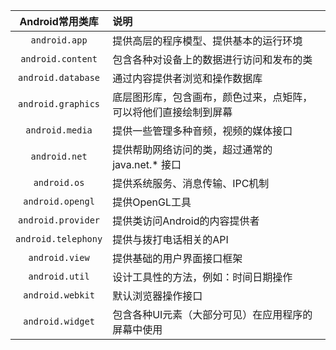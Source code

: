 |   Android常用类库   | 说明                                                         |
| :-----------------: | :----------------------------------------------------------- |
|    `android.app`    | 提供高层的程序模型、提供基本的运行环境                       |
|  `android.content`  | 包含各种对设备上的数据进行访问和发布的类                     |
| `android.database`  | 通过内容提供者浏览和操作数据库                               |
| `android.graphics`  | 底层图形库，包含画布，颜色过来，点矩阵，可以将他们直接绘制到屏幕 |
|   `android.media`   | 提供一些管理多种音频，视频的媒体接口                         |
|    `android.net`    | 提供帮助网络访问的类，超过通常的 java.net.* 接口             |
|    `android.os`     | 提供系统服务、消息传输、IPC机制                              |
|  `android.opengl`   | 提供OpenGL工具                                               |
| `android.provider`  | 提供类访问Android的内容提供者                                |
| `android.telephony` | 提供与拨打电话相关的API                                      |
|   `android.view`    | 提供基础的用户界面接口框架                                   |
|   `android.util`    | 设计工具性的方法，例如：时间日期操作                         |
|  `android.webkit`   | 默认浏览器操作接口                                           |
|  `android.widget`   | 包含各种UI元素（大部分可见）在应用程序的屏幕中使用           |